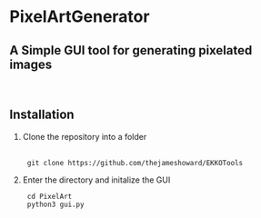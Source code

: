 # PixelArtGenerator
## A Simple GUI tool for generating pixelated images

<br>

## Installation
1. Clone the repository into a folder<br><br>

        git clone https://github.com/thejameshoward/EKKOTools

2. Enter the directory and initalize the GUI

        cd PixelArt
        python3 gui.py